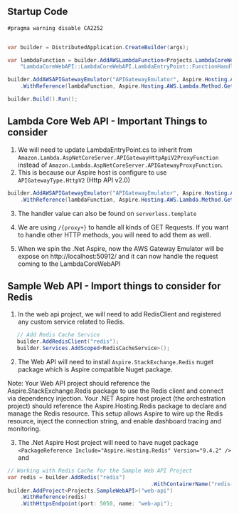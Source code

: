 ## Startup Code

```csharp
#pragma warning disable CA2252


var builder = DistributedApplication.CreateBuilder(args);

var lambdaFunction = builder.AddAWSLambdaFunction<Projects.LambdaCoreWebAPI>("lambda-core-web-api", 
    "LambdaCoreWebAPI::LambdaCoreWebAPI.LambdaEntryPoint::FunctionHandlerAsync");

builder.AddAWSAPIGatewayEmulator("APIGatewayEmulator", Aspire.Hosting.AWS.Lambda.APIGatewayType.HttpV2)
    .WithReference(lambdaFunction, Aspire.Hosting.AWS.Lambda.Method.Get, "/{proxy+}");

builder.Build().Run();
```


## Lambda Core Web API - Important Things to consider

1. We will need to update LambdaEntryPoint.cs to inherit from `Amazon.Lambda.AspNetCoreServer.APIGatewayHttpApiV2ProxyFunction` instead of `Amazon.Lambda.AspNetCoreServer.APIGatewayProxyFunction`.
2. This is because our Aspire host is configure to use `APIGatewayType.HttpV2` (Http API v2.0)
```csharp
builder.AddAWSAPIGatewayEmulator("APIGatewayEmulator", Aspire.Hosting.AWS.Lambda.APIGatewayType.HttpV2)
    .WithReference(lambdaFunction, Aspire.Hosting.AWS.Lambda.Method.Get, "/{proxy+}");
```
3. The handler value can also be found on `serverless.template`
4. We are using `/{proxy+}` to handle all kinds of GET Requests. If you want to handle other HTTP methods, you will need to add them as well.

5. When we spin the .Net Aspire, now the AWS Gateway Emulator will be expose on http://localhost:50912/ and it can now handle the request coming to the LambdaCoreWebAPI



## Sample Web API - Import things to consider for Redis
1. In the web api project, we will need to add RedisClient and registered any custom service related to Redis.
```csharp
   // Add Redis Cache Service
   builder.AddRedisClient("redis");
   builder.Services.AddScoped<RedisCacheService>();
```

2. The Web API will need to install `Aspire.StackExchange.Redis` nuget package which is Aspire compatible Nuget package. 

Note: Your Web API project should reference the Aspire.StackExchange.Redis package to use the Redis client and connect via dependency injection.
Your .NET Aspire host project (the orchestration project) should reference the Aspire.Hosting.Redis package to declare and manage the Redis resource.
This setup allows Aspire to wire up the Redis resource, inject the connection string, and enable dashboard tracing and monitoring.

3. The .Net Aspire Host project will need to have nuget package `<PackageReference Include="Aspire.Hosting.Redis" Version="9.4.2" />` and

```csharp
// Working with Redis Cache for the Sample Web API Project
var redis = builder.AddRedis("redis")
                                             .WithContainerName("redis-container"); // Friendly name for the container
builder.AddProject<Projects.SampleWebAPI>("web-api")
    .WithReference(redis)
    .WithHttpsEndpoint(port: 5050, name: "web-api");
```